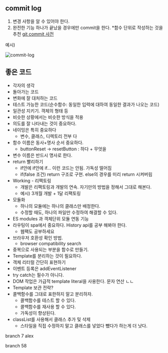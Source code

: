 ## commit log

1. 변경 사항을 알 수 있어야 한다.
2. 완전한 기능 하나가 끝났을 경우에만 commit을 한다. *함수 단위로 작성하는 것을 추천
   [git commit 사전](https://blog.ull.im/engineering/2019/03/10/logs-on-git.html)

예시)

![commit-log](https://user-images.githubusercontent.com/40619551/64154913-b893e200-ce6c-11e9-85ff-3a86b972cc90.JPG)


## 좋은 코드

- 각자의 생각
- 돌아가는 코드
- 변화에 잘 대처하는 코드
- 테스트 가능한 코드(순수함수: 동일한 입력에 대하여 동일한 결과가 나오는 코드)
- 일관성 지키기. 객체의 형태 등
- 비슷한 상황에서는 비슷한 방식을 적용
- 의도를 잘 나타내는 것이 중요하다.
- 네이밍은 특히 중요하다
	- 변수, 클래스, 디렉토리 전부 다
- 함수 이름은 동사+명사 순서 중요하다.
	- buttonReset -> resetButton : 하다 + 무엇을
- 변수 이름은 반드시 명사로 한다.
- return 빨리하기
    - if안에 if안에 if... 이런 코드는 안됨. 가독성 떨어짐
    - if(false 조건) return 구조로 구현. else의 경우를 미리 return 시켜버림
- Working - 리팩토링
    - 개발은 리팩토링과 개발의 연속. 자기만의 방법을 정해서 그대로 해본다.
    - 예시) 3개월 개발 + 1달 리팩토링
- 모듈화
    - 하나의 모듈에는 하나의 클래스만 배정한다.
    - 수정할 때도, 하나의 파일만 수정하여 해결할 수 있다.
- ES modules 과 객체단위 모듈 연동 기능
- 라우팅이 spa에서 중요하다. History api를 공부 해봐야 한다.
	- 웹팩도 공부하세요
- 브라우저 호환성 확인 방법.
	- browser compatibility search
- 중복으로 사용되는 부분을 함수로 만들기.
- Template를 분리하는 것이 필요하다.
- 객체 리터럴 간단히 표현하기
- 이벤트 등록은 addEventListener
- try catch는 필수가 아니다.
- DOM 작업은 가급적 template literal을 사용한다. 문자 연산 ㄴㄴ
- Template 보관 전략?
- 콜백함수를 그대로 표한하지 말고 분리하자.
    - 콜백함수를 테스트 할 수 있다.
    - 콜백함수를 재사용 할 수 있다.
    - 가독성이 향상된다.
- classList를 사용해서 클래스 추가 및 삭제
    - 스타일을 직접 수정하지 말고 클래스를 넣었다 뺐다가 하는게 더 낫다.

branch 7 alex

branch 58